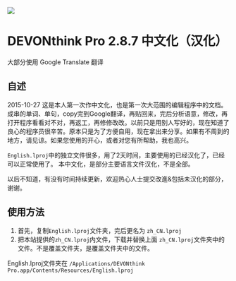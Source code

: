![](http://www.devontechnologies.com/typo3temp/pics/0576cc2cfa.png)

# DEVONthink Pro 2.8.7 中文化（汉化）

大部分使用 Google Translate 翻译

## 自述
2015-10-27 
这是本人第一次作中文化，也是第一次大范围的编辑程序中的文档。成串的单词、单句，copy完到Google翻译，再贴回来，完后分析语意，修改，再打开程序看看对不对，再返工，再修修改改。以前只是用别人写好的，现在知道了良心的程序员很辛苦。原本只是为了方便自用，现在拿出来分享。如果有不周到的地方，请见谅。如果您使用的开心，或者对您有所帮助，我也高兴。

`English.lproj`中的独立文件很多，用了2天时间，主要使用的已经汉化了，已经可以正常使用了。
本中文化，是部分主要语言文件汉化，不是全部。

以后不知道，有没有时间持续更新，欢迎热心人士提交改進&包括未汉化的部分，谢谢。


## 使用方法
1. 首先，复制`English.lproj`文件夹，完后更名为 `zh_CN.lproj`
2. 把本站提供的`zh_CN.lproj`内文件，下载并替换上面 `zh_CN.lproj`文件夹中的文件。不是覆盖文件夹，是覆盖文件夹中的文件。

English.lproj文件夹在
`/Applications/DEVONthink Pro.app/Contents/Resources/English.lproj`